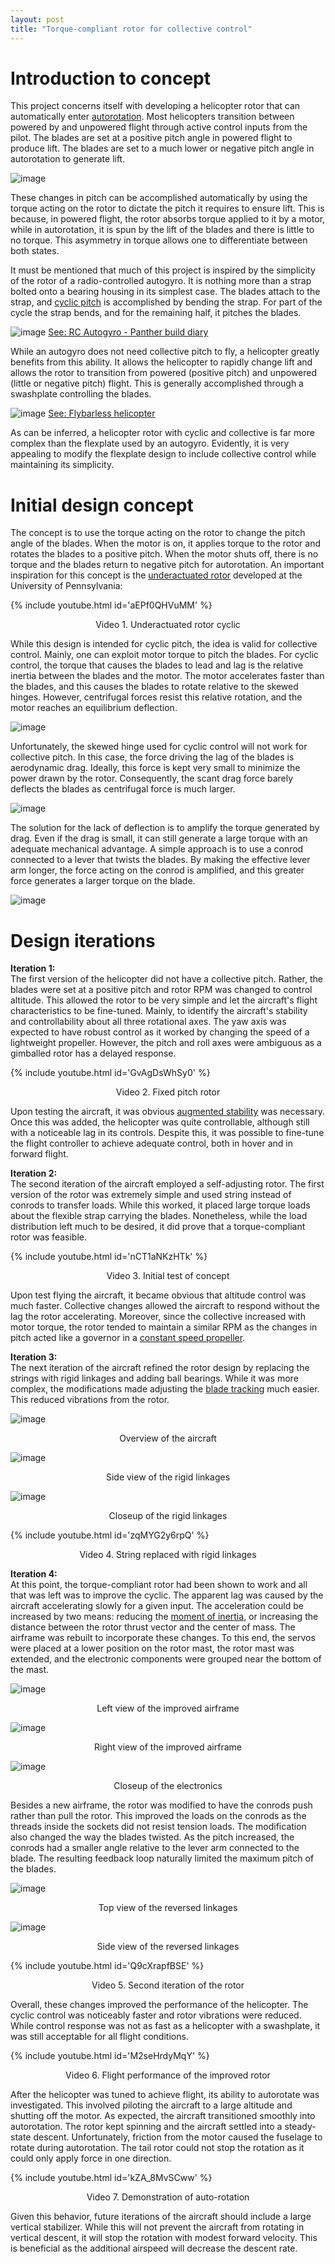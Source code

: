 ```yaml
---
layout: post
title: "Torque-compliant rotor for collective control"
---
```


# Introduction to concept
This project concerns itself with developing a helicopter rotor that can automatically enter [autorotation](https://en.wikipedia.org/wiki/Autorotation). Most helicopters transition between powered by and unpowered flight through active control inputs from the pilot. The blades are set at a positive pitch angle in powered flight to produce lift. The blades are set to a much lower or negative pitch angle in autorotation to generate lift.  

![image](/img/torque_rotor/rotor-pitch.png)

These changes in pitch can be accomplished automatically by using the torque acting on the rotor to dictate the pitch it requires to ensure lift. This is because, in powered flight, the rotor absorbs torque applied to it by a motor, while in autorotation, it is spun by the lift of the blades and there is little to no torque. This asymmetry in torque allows one to differentiate between both states. 

It must be mentioned that much of this project is inspired by the simplicity of the rotor of a radio-controlled autogyro. It is nothing more than a strap bolted onto a bearing housing in its simplest case. The blades attach to the strap, and [cyclic pitch](https://www.youtube.com/watch?v=04tJmP2aqcw) is accomplished by bending the strap. For part of the cycle the strap bends, and for the remaining half, it pitches the blades. 

![image](http://www.bartonhewsons.uk/home/modelflying/helicopters/Resources/IMG_0793.jpg)
[See: RC Autogyro - Panther build diary](http://www.bartonhewsons.uk/home/modelflying/helicopters/pantherbuilddiar.html)

While an autogyro does not need collective pitch to fly, a helicopter greatly benefits from this ability. It allows the helicopter to rapidly change  lift and allows the rotor to transition from powered (positive pitch) and unpowered (little or negative pitch) flight. This is generally accomplished through a swashplate controlling the blades. 

![image](https://www.rchelicopterfun.com/images/BellHead500pics.gif)
[See: Flybarless helicopter](https://www.rchelicopterfun.com/flybarless.html)

As can be inferred, a helicopter rotor with cyclic and collective is far more complex than the flexplate used by an autogyro. Evidently, it is very appealing to modify the flexplate design to include collective control while maintaining its simplicity. 

# Initial design concept
The concept is to use the torque acting on the rotor to change the pitch angle of the blades. When the motor is on, it applies torque to the rotor and rotates the blades to a positive pitch. When the motor shuts off, there is no torque and the blades return to negative pitch for autorotation. An important inspiration for this concept is the [underactuated rotor](https://www.modlabupenn.org/wp-content/uploads/paulos_an_underactuated_propeller_IROS_2013.pdf) developed at the University of Pennsylvania:

{% include youtube.html id='aEPf0QHVuMM' %}   
<p align="center">Video 1. Underactuated rotor cyclic</p>

While this design is intended for cyclic pitch, the idea is valid for collective control. Mainly, one can exploit motor torque to pitch the blades. For cyclic control, the torque that causes the blades to lead and lag is the relative inertia between the blades and the motor. The motor accelerates faster than the blades, and this causes the blades to rotate relative to the skewed hinges. However, centrifugal forces resist this relative rotation, and the motor reaches an equilibrium deflection.  

![image](/img/torque_rotor/hinge-accel.png)

Unfortunately, the skewed hinge used for cyclic control will not work for collective pitch. In this case, the force driving the lag of the blades is aerodynamic drag. Ideally, this force is kept very small to minimize the power drawn by the rotor. Consequently, the scant drag force barely deflects the blades as centrifugal force is much larger.

![image](/img/torque_rotor/hinge-drag.png)

The solution for the lack of deflection is to amplify the torque generated by drag. Even if the drag is small, it can still generate a large torque with an adequate mechanical advantage. A simple approach is to use a conrod connected to a lever that twists the blades. By making the effective lever arm longer, the force acting on the conrod is amplified, and this greater force generates a larger torque on the blade.  

![image](/img/torque_rotor/hinge-conrod.png)

# Design iterations
__Iteration 1:__  
The first version of the helicopter did not have a collective pitch. Rather, the blades were set at a positive pitch and rotor RPM was changed to control altitude. This allowed the rotor to be very simple and let the aircraft's flight characteristics to be fine-tuned. Mainly, to identify the aircraft's stability and controllability about all three rotational axes. The yaw axis was expected to have robust control as it worked by changing the speed of a lightweight propeller. However, the pitch and roll axes were ambiguous as a gimballed rotor has a delayed response. 

{% include youtube.html id='GvAgDsWhSy0' %} 
<p align="center">Video 2. Fixed pitch rotor</p>

Upon testing the aircraft, it was obvious [augmented stability](http://localhost:4000/aircraft/2021/09/26/heli_flight_controller.html) was necessary. Once this was added, the helicopter was quite controllable, although still with a noticeable lag in its controls. Despite this, it was possible to fine-tune the flight controller to achieve adequate control, both in hover and in forward flight. 

__Iteration 2:__  
The second iteration of the aircraft employed a self-adjusting rotor. The first version of the rotor was extremely simple and used string instead of conrods to transfer loads. While this worked, it placed large torque loads about the flexible strap carrying the blades. Nonetheless, while the load distribution left much to be desired, it did prove that a torque-compliant rotor was feasible. 

{% include youtube.html id='nCT1aNKzHTk' %}  
<p align="center">Video 3. Initial test of concept</p>

Upon test flying the aircraft, it became obvious that altitude control was much faster. Collective changes allowed the aircraft to respond without the lag the rotor accelerating. Moreover, since the collective increased with motor torque, the rotor tended to maintain a similar RPM as the changes in pitch acted like a governor in a [constant speed propeller](https://www.boldmethod.com/learn-to-fly/aircraft-systems/how-a-constant-speed-prop-works/).

__Iteration 3:__  
The next iteration of the aircraft refined the rotor design by replacing the strings with rigid linkages and adding ball bearings. While it was more complex, the modifications made adjusting the [blade tracking](https://www.rchelicopterfun.com/blade-tracking.html) much easier. This reduced vibrations from the rotor.  

![image](/img/torque_rotor/v1-overview.JPG)
<p align="center">Overview of the aircraft</p>

![image](/img/torque_rotor/v1-rotor-1.JPG)
<p align="center">Side view of the rigid linkages</p>

![image](/img/torque_rotor/v1-rotor-2.JPG)
<p align="center">Closeup of the rigid linkages</p>

{% include youtube.html id='zqMYG2y6rpQ' %}  
<p align="center">Video 4. String replaced with rigid linkages</p>

__Iteration 4:__  
At this point, the torque-compliant rotor had been shown to work and all that was left was to improve the cyclic. The apparent lag was caused by the aircraft accelerating slowly for a given input. The acceleration could be increased by two means: reducing the [moment of inertia](http://hyperphysics.phy-astr.gsu.edu/hbase/mi.html), or increasing the distance between the rotor thrust vector and the center of mass. The airframe was rebuilt to incorporate these changes. To this end, the servos were placed at a lower position on the rotor mast, the rotor mast was extended, and the electronic components were grouped near the bottom of the mast.  

![image](/img/torque_rotor/v2-left.JPG)
<p align="center">Left view of the improved airframe</p>

![image](/img/torque_rotor/v2-right.JPG)
<p align="center">Right view of the improved airframe</p>

![image](/img/torque_rotor/v2-closeup.JPG)
<p align="center">Closeup of the electronics</p>

Besides a new airframe, the rotor was modified to have the conrods push rather than pull the rotor. This improved the loads on the conrods as the threads inside the sockets did not resist tension loads. The modification also changed the way the blades twisted. As the pitch increased, the conrods had a smaller angle relative to the lever arm connected to the blade. The resulting feedback loop naturally limited the maximum pitch of the blades.  

![image](/img/torque_rotor/v2-rotor-1.JPG)
<p align="center">Top view of the reversed linkages</p>

![image](/img/torque_rotor/v2-rotor-2.JPG)
<p align="center">Side view of the reversed linkages</p>

{% include youtube.html id='Q9cXrapfBSE' %}   
<p align="center">Video 5. Second iteration of the rotor</p>

Overall, these changes improved the performance of the helicopter. The cyclic control was noticeably faster and rotor vibrations were reduced. While control response was not as fast as a helicopter with a swashplate, it was still acceptable for all flight conditions. 

{% include youtube.html id='M2seHrdyMqY' %}  
<p align="center">Video 6. Flight performance of the improved rotor</p>

After the helicopter was tuned to achieve flight, its ability to autorotate was investigated. This involved piloting the aircraft to a large altitude and shutting off the motor. As expected, the aircraft transitioned smoothly into autorotation. The rotor kept spinning and the aircraft settled into a steady-state descent. Unfortunately, friction from the motor caused the fuselage to rotate during autorotation. The tail rotor could not stop the rotation as it could only apply force in one direction.

{% include youtube.html id='kZA_8MvSCww' %}  
<p align="center">Video 7. Demonstration of auto-rotation</p>

Given this behavior, future iterations of the aircraft should include a large vertical stabilizer. While this will not prevent the aircraft from rotating in vertical descent, it will stop the rotation with modest forward velocity. This is beneficial as the additional airspeed will decrease the descent rate.

